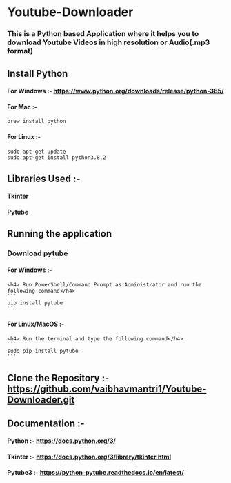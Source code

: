 # Youtube-Downloader
### This is a Python based Application where it helps you to download Youtube Videos in high resolution or Audio(.mp3 format)

## Install Python

#### For Windows :- https://www.python.org/downloads/release/python-385/

#### For Mac :- 
```
brew install python
```

#### For Linux :- 
```
sudo apt-get update
sudo apt-get install python3.8.2
 ```
## Libraries Used :- 
#### Tkinter
#### Pytube
## Running the application

### Download pytube

#### For Windows :- 
    <h4> Run PowerShell/Command Prompt as Administrator and run the following command</h4>
    ```
    pip install pytube
    ```

#### For Linux/MacOS :-
    <h4> Run the terminal and type the following command</h4>
    ```
    sudo pip install pytube
    ```
    
## Clone the Repository :- https://github.com/vaibhavmantri1/Youtube-Downloader.git    

## Documentation :-
  #### Python :- https://docs.python.org/3/
  #### Tkinter :- https://docs.python.org/3/library/tkinter.html
  #### Pytube3 :- https://python-pytube.readthedocs.io/en/latest/
